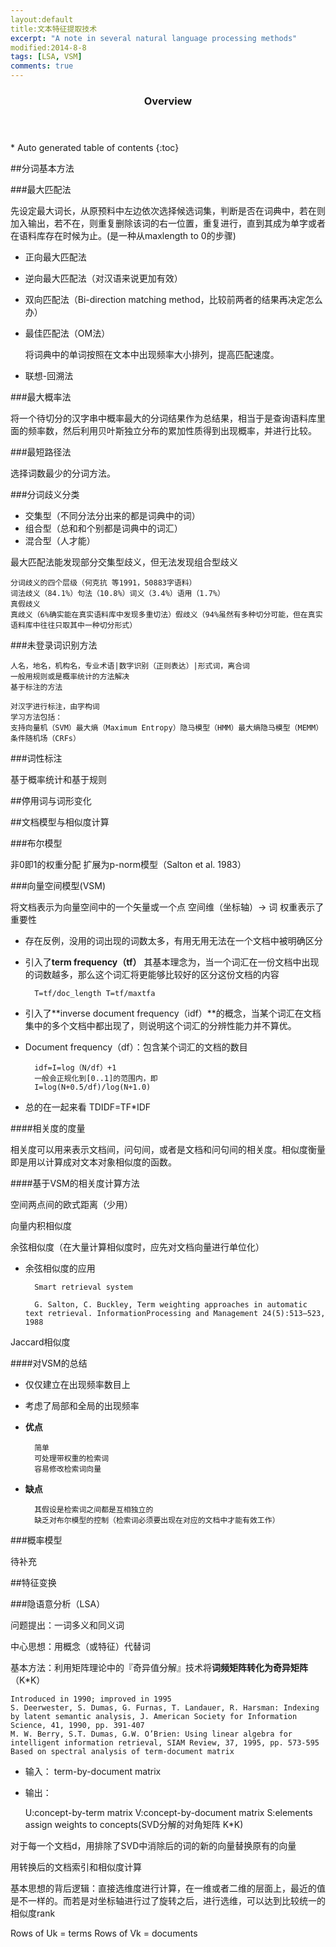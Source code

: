 ```yaml
---
layout:default
title:文本特征提取技术
excerpt: "A note in several natural language processing methods"
modified:2014-8-8
tags: [LSA, VSM]
comments: true
---
```

<section id="table-of-contents" class="toc">
  <header>
    <h3>Overview</h3>
  </header>
<div id="drawer" markdown="1">
*  Auto generated table of contents
{:toc}
</div>
</section><!-- /#table-of-contents -->

##分词基本方法

###最大匹配法

先设定最大词长，从原预料中左边依次选择候选词集，判断是否在词典中，若在则加入输出，若不在，则重复删除该词的右一位置，重复进行，直到其成为单字或者在语料库存在时候为止。(是一种从maxlength to 0的步骤)

- 正向最大匹配法
- 逆向最大匹配法（对汉语来说更加有效）
- 双向匹配法（Bi-direction matching method，比较前两者的结果再决定怎么办）
- 最佳匹配法（OM法）

	将词典中的单词按照在文本中出现频率大小排列，提高匹配速度。
- 联想-回溯法

###最大概率法

将一个待切分的汉字串中概率最大的分词结果作为总结果，相当于是查询语料库里面的频率数，然后利用贝叶斯独立分布的累加性质得到出现概率，并进行比较。

###最短路径法

选择词数最少的分词方法。

###分词歧义分类

- 交集型（不同分法分出来的都是词典中的词）
- 组合型（总和和个别都是词典中的词汇）
- 混合型（人才能）

最大匹配法能发现部分交集型歧义，但无法发现组合型歧义

	分词歧义的四个层级（何克抗 等1991，50883字语料）
	词法歧义（84.1%）句法（10.8%）词义（3.4%）语用（1.7%）
	真假歧义
	真歧义（6%确实能在真实语料库中发现多重切法）假歧义（94%虽然有多种切分可能，但在真实语料库中往往只取其中一种切分形式）



###未登录词识别方法

	人名，地名，机构名，专业术语|数字识别（正则表达）|形式词，离合词
	一般用规则或是概率统计的方法解决
	基于标注的方法	

	对汉字进行标注，由字构词
	学习方法包括：
	支持向量机（SVM）最大熵（Maximum Entropy）隐马模型（HMM）最大熵隐马模型（MEMM）条件随机场（CRFs）

###词性标注

基于概率统计和基于规则

##停用词与词形变化


##文档模型与相似度计算

###布尔模型

非0即1的权重分配
扩展为p-norm模型（Salton et al. 1983）

###向量空间模型(VSM)

将文档表示为向量空间中的一个矢量或一个点
空间维（坐标轴）-> 词
权重表示了重要性

- 存在反例，没用的词出现的词数太多，有用无用无法在一个文档中被明确区分
- 引入了**term frequency（tf）** 其基本理念为，当一个词汇在一份文档中出现的词数越多，那么这个词汇将更能够比较好的区分这份文档的内容

		T=tf/doc_length	T=tf/maxtfa

- 引入了**inverse document frequency（idf）**的概念，当某个词汇在文档集中的多个文档中都出现了，则说明这个词汇的分辨性能力并不算优。

- Document frequency（df）：包含某个词汇的文档的数目

		idf=I=log（N/df）+1
		一般会正规化到[0..1]的范围内，即
		I=log(N+0.5/df)/log(N+1.0)

- 总的在一起来看
		TDIDF=TF*IDF

####相关度的度量

相关度可以用来表示文档间，问句间，或者是文档和问句间的相关度。相似度衡量即是用以计算成对文本对象相似度的函数。

####基于VSM的相关度计算方法

空间两点间的欧式距离（少用）

向量内积相似度

余弦相似度（在大量计算相似度时，应先对文档向量进行单位化）

- 余弦相似度的应用

		Smart retrieval system

		G. Salton, C. Buckley, Term weighting approaches in automatic text retrieval. InformationProcessing and Management 24(5):513–523, 1988

Jaccard相似度

####对VSM的总结

- 仅仅建立在出现频率数目上
- 考虑了局部和全局的出现频率
- **优点**

		简单
		可处理带权重的检索词
		容易修改检索词向量

- **缺点**

		其假设是检索词之间都是互相独立的
		缺乏对布尔模型的控制（检索词必须要出现在对应的文档中才能有效工作）


###概率模型

待补充

##特征变换

###隐语意分析（LSA）

问题提出：一词多义和同义词

中心思想：用概念（或特征）代替词

基本方法：利用矩阵理论中的『奇异值分解』技术将**词频矩阵转化为奇异矩阵**（K*K）

	Introduced in 1990; improved in 1995
	S. Deerwester, S. Dumas, G. Furnas, T. Landauer, R. Harsman: Indexing by latent semantic analysis, J. American Society for Information Science, 41, 1990, pp. 391-407
	M. W. Berry, S.T. Dumas, G.W. O’Brien: Using linear algebra for intelligent information retrieval, SIAM Review, 37, 1995, pp. 573-595
	Based on spectral analysis of term-document matrix

- 输入： term-by-document matrix

- 输出： 

	U:concept-by-term matrix
	V:concept-by-document matrix
	S:elements assign weights to concepts(SVD分解的对角矩阵 K*K)

对于每一个文档d，用排除了SVD中消除后的词的新的向量替换原有的向量

用转换后的文档索引和相似度计算

基本思想的背后逻辑：直接选维度进行计算，在一维或者二维的层面上，最近的值是不一样的。而若是对坐标轴进行过了旋转之后，进行选维，可以达到比较统一的相似度rank


Rows of Uk = terms
Rows of Vk = documents
<!-- create time: 2014-08-02 18:44:05  -->

